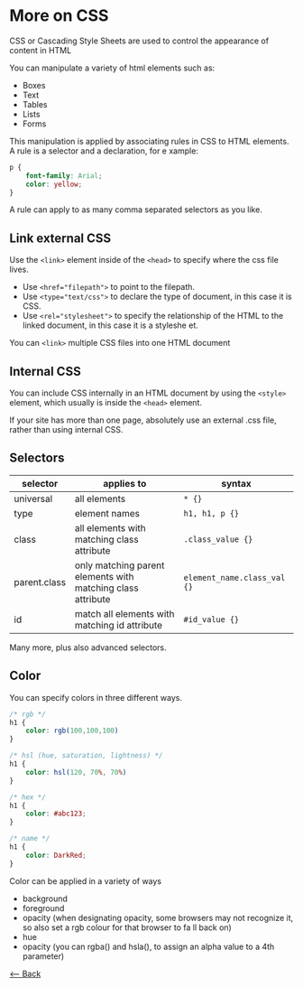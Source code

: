 # More on CSS

CSS or Cascading Style Sheets are used to control the appearance of content in HTML

You can manipulate a variety of html elements such as:
- Boxes
- Text
- Tables
- Lists
- Forms

This manipulation is applied by associating rules in CSS to HTML elements. A rule is a selector and a declaration, for e
xample:

```css
p {
    font-family: Arial;
    color: yellow;
}
```

A rule can apply to as many comma separated selectors as you like.

## Link external CSS

Use the `<link>` element inside of the `<head>` to specify where the css file lives.

- Use `<href="filepath">` to point to the filepath.
- Use `<type="text/css">` to declare the type of document, in this case it is CSS.
- Use `<rel="stylesheet">` to specify the relationship of the HTML to the linked document, in this case it is a styleshe
et.

You can `<link>` multiple CSS files into one HTML document

## Internal CSS

You can include CSS internally in an HTML
document by using the `<style>` element, which usually is inside the `<head>` element.

If your site has more than one page, absolutely use an external .css file, rather than using internal CSS.

## Selectors

selector | applies to | syntax
-------- | ---------- | ------
universal | all elements | `* {}`
type | element names | `h1, h1, p {}`
class | all elements with matching class attribute | `.class_value {}`
parent.class | only matching parent elements with matching class attribute | `element_name.class_val {}`
id | match all elements with matching id attribute | `#id_value {}`
Many more, plus also advanced selectors.

## Color

You can specify colors in three different ways.
```css
/* rgb */
h1 {
    color: rgb(100,100,100)
}

/* hsl (hue, saturation, lightness) */
h1 {
    color: hsl(120, 70%, 70%)
}

/* hex */
h1 {
    color: #abc123;
}

/* name */
h1 {
    color: DarkRed;
}
```

Color can be applied in a variety of ways
- background
- foreground
- opacity (when designating opacity, some browsers may not recognize it, so also set a rgb colour for that browser to fa
ll back on)
- hue
- opacity (you can rgba() and hsla(), to assign an alpha value to a 4th parameter)

[<-- Back](../README.md)